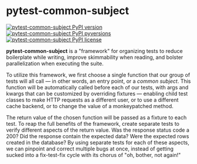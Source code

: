 # pytest-common-subject
[![pytest-common-subject PyPI version](https://badge.fury.io/py/pytest-common-subject.svg)](https://pypi.python.org/pypi/pytest-common-subject/)
[![pytest-common-subject PyPI pyversions](https://img.shields.io/pypi/pyversions/pytest-common-subject.svg)](https://pypi.python.org/pypi/pytest-common-subject/)
[![pytest-common-subject PyPI license](https://img.shields.io/pypi/l/pytest-common-subject.svg)](https://pypi.python.org/pypi/pytest-common-subject/)

**pytest-common-subject** is a "framework" for organizing tests to reduce boilerplate while writing, improve skimmability when reading, and bolster parallelization when executing the suite.

To utilize this framework, we first choose a single function that our group of tests will all call — in other words, an entry point, or a _common subject_. This function will be automatically called before each of our tests, with args and kwargs that can be customized by overriding fixtures — enabling child test classes to make HTTP requests as a different user, or to use a different cache backend, or to change the value of a monkeypatched method.

The return value of the chosen function will be passed as a fixture to each test. To reap the full benefits of the framework, create separate tests to verify different aspects of the return value. Was the response status code a 200? Did the response contain the expected data? Were the expected rows created in the database? By using separate tests for each of these aspects, we can pinpoint and correct multiple bugs at once, instead of getting sucked into a fix-test-fix cycle with its chorus of "oh, bother, not again!"
